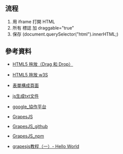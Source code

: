 #
## 流程
1. 用 iframe 打開 HTML
2. 所有 標誌 加 draggable="true" 
3. 保存 (document.querySelector("html").innerHTML;)

##

## 參考資料
- [HTML5 拖放（Drag 和 Drop）](https://www.runoob.com/html/html5-draganddrop.html)
- [HTML5 拖放 w3S](https://www.w3school.com.cn/html/html5_draganddrop.asp)
- [表單構成頁面](http://layui.pearadmin.com/)
- [js生成txt文件](https://juejin.cn/post/6844903870972297230)

- [google_協作平台](https://sites.google.com/u/0/new/?authuser=0)

- [GrapesJS](https://grapesjs.com/)
- [GrapesJS_github](https://github.com/thanhtunguet/grapesjs-react)
- [GrapesJS_npm](https://www.npmjs.com/package/grapesjs)
- [grapesjs教程（一）- Hello World](https://segmentfault.com/a/1190000038273457)